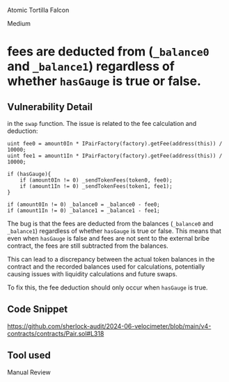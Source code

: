 Atomic Tortilla Falcon

Medium

# fees are deducted from (`_balance0` and `_balance1`) regardless of whether `hasGauge` is true or false.


## Vulnerability Detail

in the `swap` function. The issue is related to the fee calculation and deduction:

```solidity
uint fee0 = amount0In * IPairFactory(factory).getFee(address(this)) / 10000;
uint fee1 = amount1In * IPairFactory(factory).getFee(address(this)) / 10000;

if (hasGauge){
    if (amount0In != 0) _sendTokenFees(token0, fee0);
    if (amount1In != 0) _sendTokenFees(token1, fee1);
} 

if (amount0In != 0) _balance0 = _balance0 - fee0;
if (amount1In != 0) _balance1 = _balance1 - fee1;
```

The bug is that the fees are deducted from the balances (`_balance0` and `_balance1`) regardless of whether `hasGauge` is true or false. This means that even when `hasGauge` is false and fees are not sent to the external bribe contract, the fees are still subtracted from the balances.

This can lead to a discrepancy between the actual token balances in the contract and the recorded balances used for calculations, potentially causing issues with liquidity calculations and future swaps.

To fix this, the fee deduction should only occur when `hasGauge` is true.




## Code Snippet

https://github.com/sherlock-audit/2024-06-velocimeter/blob/main/v4-contracts/contracts/Pair.sol#L318

## Tool used

Manual Review

